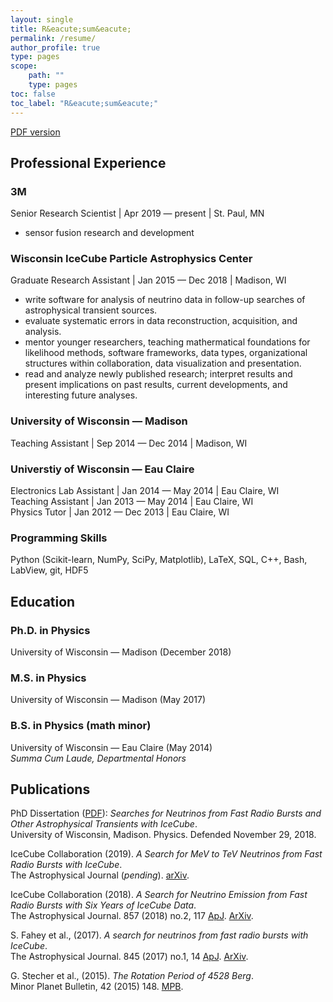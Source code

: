 ```yaml
---
layout: single
title: R&eacute;sum&eacute;
permalink: /resume/
author_profile: true
type: pages
scope:
    path: ""
    type: pages
toc: false
toc_label: "R&eacute;sum&eacute;"
---
```


<a href="{{ site.baseurl }}/assets/images/Resume_githubpage.pdf" class="btn btn--large btn--info"><i class="fas fa-file-alt"></i><span> PDF version </span></a>

## Professional Experience

### 3M
Senior Research Scientist | Apr 2019 &mdash; present | St. Paul, MN

* sensor fusion research and development

### Wisconsin IceCube Particle Astrophysics Center
Graduate Research Assistant  |  Jan 2015 &mdash; Dec 2018  |  Madison, WI<br>

* write software for analysis of neutrino data in follow-up searches of astrophysical transient sources.
* evaluate systematic errors in data reconstruction, acquisition, and analysis.
* mentor younger researchers, teaching mathermatical foundations for likelihood methods, software frameworks, data types, organizational structures within collaboration, data visualization and presentation.
* read and analyze newly published research; interpret results and present implications on past results, current developments, and interesting future analyses.

### University of Wisconsin &mdash; Madison
Teaching Assistant  |  Sep 2014 &mdash; Dec 2014  |  Madison, WI

### Universtiy of Wisconsin &mdash; Eau Claire
Electronics Lab Assistant  |  Jan 2014 &mdash; May 2014  |  Eau Claire, WI<br>
Teaching Assistant  |  Jan 2013 &mdash; May 2014  |  Eau Claire, WI<br>
Physics Tutor  |  Jan 2012 &mdash; Dec 2013  |  Eau Claire, WI

### Programming Skills

Python (Scikit-learn, NumPy, SciPy, Matplotlib), LaTeX, SQL, C++, Bash, LabView, git, HDF5

## Education

### Ph.D. in Physics
University of Wisconsin &mdash; Madison (December 2018)<br>

### M.S. in Physics
University of Wisconsin &mdash; Madison (May 2017)<br>

### B.S. in Physics (math minor)<br>
University of Wisconsin &mdash; Eau Claire (May 2014)<br>
 *Summa Cum Laude, Departmental Honors*<br>

## Publications

PhD Dissertation (<a href="{{ site.baseurl }}/assets/images/samfahey_dissertation.pdf" class="btn btn--large btn--info"><i class="fas fa-file-alt"></i><span>PDF</span></a>): *Searches for Neutrinos from Fast Radio Bursts and Other Astrophysical Transients with IceCube*.<br> University of Wisconsin, Madison. Physics. Defended November 29, 2018.<br>

IceCube Collaboration (2019). *A Search for MeV to TeV Neutrinos from Fast Radio Bursts with IceCube*. <br> The Astrophysical Journal (*pending*). [arXiv](https://arxiv.org/abs/1908.09997).<br>

IceCube Collaboration (2018). *A Search for Neutrino Emission from Fast Radio Bursts with Six Years of IceCube Data*.<br> The Astrophysical Journal. 857 (2018) no.2, 117 [ApJ](http://iopscience.iop.org/article/10.3847/1538-4357/aab4f8/meta). [ArXiv](https://arxiv.org/abs/1712.06277).<br>

S. Fahey et al., (2017). *A search for neutrinos from fast radio bursts with IceCube*.<br> The Astrophysical Journal. 845 (2017) no.1, 14 [ApJ](http://iopscience.iop.org/article/10.3847/1538-4357/aa7e28). [ArXiv](https://arxiv.org/abs/1611.03062).<br>

G. Stecher et al., (2015). *The Rotation Period of 4528 Berg*.<br> Minor Planet Bulletin, 42 (2015) 148. [MPB](http://www.minorplanet.info/MPB/issues/MPB_42-2.pdf).<br>
